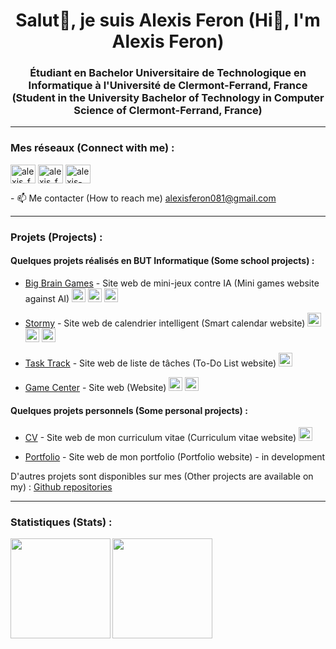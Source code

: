 <h1 align="center">Salut👋, je suis Alexis Feron (Hi👋, I'm Alexis Feron)</h1>
<h3 align="center">Étudiant en Bachelor Universitaire de Technologique en Informatique à l'Université de Clermont-Ferrand, France (Student in the University Bachelor of Technology in Computer Science of Clermont-Ferrand, France)</h3>

---

<h3 align="left">Mes réseaux (Connect with me) :</h3>
<p align="left">
<a href="https://instagram.com/alexis_feron_" target="blank"><img align="center" src="https://raw.githubusercontent.com/rahuldkjain/github-profile-readme-generator/master/src/images/icons/Social/instagram.svg" alt="alexis_feron_" height="30" width="40" /></a>
<a href="https://twitter.com/alexis_feron_" target="blank"><img align="center" src="https://raw.githubusercontent.com/rahuldkjain/github-profile-readme-generator/master/src/images/icons/Social/twitter.svg" alt="alexis_feron_" height="30" width="40" /></a>
<a href="https://linkedin.com/in/alexis-feron" target="blank"><img align="center" src="https://raw.githubusercontent.com/rahuldkjain/github-profile-readme-generator/master/src/images/icons/Social/linked-in-alt.svg" alt="alexis-feron" height="30" width="40" /></a>
</p>
<a>- 📫 Me contacter (How to reach me) </a><a href="mailto:alexisferon081@gmail.com">alexisferon081@gmail.com</a>

---

<h3 align="left">Projets (Projects) :</h3>

<h4>Quelques projets réalisés en BUT Informatique (Some school projects) :</h4>

- [Big Brain Games](https://github.com/alexis-feron/big-brain-games) - Site web de mini-jeux contre IA (Mini games website against AI) <img src="https://github.com/alexis-feron/alexis-feron/blob/main/assets/nextjs.png" width="22" height="22"/> <img src="https://github.com/alexis-feron/alexis-feron/blob/main/assets/react.png" width="22" height="22"/> <img src="https://github.com/alexis-feron/alexis-feron/blob/main/assets/javascript.png" width="22" height="22"/>

- [Stormy](https://github.com/alexis-feron/stormy) - Site web de calendrier intelligent (Smart calendar website) <img src="https://github.com/alexis-feron/alexis-feron/blob/main/assets/ionic.png" width="22" height="22"/> <img src="https://github.com/alexis-feron/alexis-feron/blob/main/assets/angular.png" width="22" height="22"/> <img src="https://github.com/alexis-feron/alexis-feron/blob/main/assets/typescript.png" width="22" height="22"/>

- [Task Track](https://github.com/alexis-feron/task-track) - Site web de liste de tâches (To-Do List website) <img src="https://github.com/alexis-feron/alexis-feron/blob/main/assets/php.png" width="22" height="22"/> 

- [Game Center](https://github.com/alexis-feron/game-center) - Site web (Website) <img src="https://github.com/alexis-feron/alexis-feron/blob/main/assets/vue.png" width="22" height="22"/> <img src="https://github.com/alexis-feron/alexis-feron/blob/main/assets/javascript.png" width="22" height="22"/>

<h4>Quelques projets personnels (Some personal projects) :</h4>

- [CV](https://github.com/alexis-feron/cv) - Site web de mon curriculum vitae (Curriculum vitae website) <img src="https://github.com/alexis-feron/alexis-feron/blob/main/assets/javascript.png" width="22" height="22"/>

- [Portfolio](https://github.com/alexis-feron/portfolio) - Site web de mon portfolio (Portfolio website) - in development

D'autres projets sont disponibles sur mes (Other projects are available on my) : [Github repositories](https://github.com/alexis-feron?tab=repositories) 


---

<h3 align="left">Statistiques (Stats) :</h3>
<p>
<img height="160px" align="left" src="https://github-readme-stats.vercel.app/api/top-langs/?username=alexis-feron&layout=compact" />
<img height="160px" align="center" src="https://github-readme-stats.vercel.app/api?username=alexis-feron&show_icons=true&count_private=true" />
</p>
